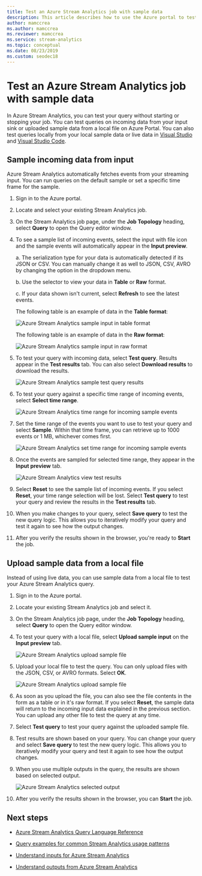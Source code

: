```yaml
---
title: Test an Azure Stream Analytics job with sample data
description: This article describes how to use the Azure portal to test an Azure Stream Analytics job, sample input, and upload sample data.
author: mamccrea
ms.author: mamccrea
ms.reviewer: mamccrea
ms.service: stream-analytics
ms.topic: conceptual
ms.date: 08/23/2019
ms.custom: seodec18
---
```


# Test an Azure Stream Analytics job with sample data

In Azure Stream Analytics, you can test your query without starting or stopping your job. You can test queries on incoming data from your input sink or uploaded sample data from a local file on Azure Portal. You can also test queries locally from your local sample data or live data in [Visual Studio](stream-analytics-live-data-local-testing.md) and [Visual Studio Code](visual-studio-code-local-run-live-input.md).

## Sample incoming data from input

Azure Stream Analytics automatically fetches events from your streaming input. You can run queries on the default sample or set a specific time frame for the sample.

1. Sign in to the Azure portal.

2. Locate and select your existing Stream Analytics job.

3. On the Stream Analytics job page, under the **Job Topology** heading, select **Query** to open the Query editor window. 

4. To see a sample list of incoming events, select the input with file icon and the sample events will automatically appear in the **Input preview**.

   a. The serialization type for your data is automatically detected if its JSON or CSV. You can manually change it as well to JSON, CSV, AVRO by changing the option in the dropdown menu.
    
   b. Use the selector to view your data in **Table** or **Raw** format.
    
   c. If your data shown isn't current, select **Refresh** to see the latest events.

   The following table is an example of data in the **Table format**:

   ![Azure Stream Analytics sample input in table format](./media/stream-analytics-test-query/asa-sample-table.png)

   The following table is an example of data in the **Raw format**:

   ![Azure Stream Analytics sample input in raw format](./media/stream-analytics-test-query/asa-sample-raw.png)

5. To test your query with incoming data, select **Test query**. Results appear in the **Test results** tab. You can also select **Download results** to download the results.

   ![Azure Stream Analytics sample test query results](./media/stream-analytics-test-query/asa-test-query.png)

6. To test your query against a specific time range of incoming events, select **Select time range**.
   
   ![Azure Stream Analytics time range for incoming sample events](./media/stream-analytics-test-query/asa-select-time-range.png)

7. Set the time range of the events you want to use to test your query and select **Sample**. Within that time frame, you can retrieve up to 1000 events or 1 MB, whichever comes first.

   ![Azure Stream Analytics set time range for incoming sample events](./media/stream-analytics-test-query/asa-set-time-range.png)

8. Once the events are sampled for selected time range, they appear in the **Input preview** tab.

   ![Azure Stream Analytics view test results](./media/stream-analytics-test-query/asa-view-test-results.png)

9. Select **Reset** to see the sample list of incoming events. If you select **Reset**, your time range selection will be lost. Select **Test query** to test your query and review the results in the **Test results** tab.

10.	When you make changes to your query, select **Save query** to test the new query logic. This allows you to iteratively modify your query and test it again to see how the output changes.

11.	After you verify the results shown in the browser, you're ready to **Start** the job.

## Upload sample data from a local file

Instead of using live data, you can use sample data from a local file to test your Azure Stream Analytics query.

1. Sign in to the Azure portal.
   
2. Locate your existing Stream Analytics job and select it.

3. On the Stream Analytics job page, under the **Job Topology** heading, select **Query** to open the Query editor window.

4. To test your query with a local file, select **Upload sample input** on the **Input preview** tab. 

   ![Azure Stream Analytics upload sample file](./media/stream-analytics-test-query/asa-upload-sample-file.png)

5. Upload your local file to test the query. You can only upload files with the JSON, CSV, or AVRO formats. Select **OK**.

   ![Azure Stream Analytics upload sample file](./media/stream-analytics-test-query/asa-upload-sample-json-file.png)

6. As soon as you upload the file, you can also see the file contents in the form as a table or in it's raw format. If you select **Reset**, the sample data will return to the incoming input data explained in the previous section. You can upload any other file to test the query at any time.

7. Select **Test query** to test your query against the uploaded sample file.

8. Test results are shown based on your query. You can change your query and select **Save query** to test the new query logic. This allows you to iteratively modify your query and test it again to see how the output changes.

9. When you use multiple outputs in the query, the results are shown based on selected output. 

   ![Azure Stream Analytics selected output](./media/stream-analytics-test-query/asa-sample-test-selected-output.png)

10. After you verify the results shown in the browser, you can **Start** the job.

## Next steps

* [Azure Stream Analytics Query Language Reference](https://docs.microsoft.com/stream-analytics-query/stream-analytics-query-language-reference)

* [Query examples for common Stream Analytics usage patterns](stream-analytics-stream-analytics-query-patterns.md)

* [Understand inputs for Azure Stream Analytics](stream-analytics-add-inputs.md)

* [Understand outputs from Azure Stream Analytics](stream-analytics-define-outputs.md)
